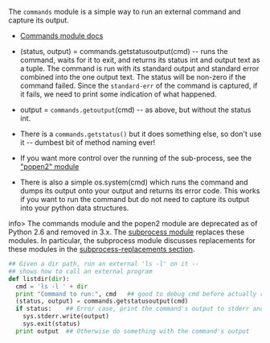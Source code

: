 The `commands` module is a simple way to run an external command and capture its output.

* [Commands module docs](https://docs.python.org/2/library/commands)

* (status, output) = commands.getstatusoutput(cmd) -- runs the command, waits for it to exit, and returns its status int and output text as a tuple. The command is run with its standard output and standard error combined into the one output text. The status will be non-zero if the command failed. Since the `standard-err` of the command is captured, if it fails, we need to print some indication of what happened. 

* output = `commands.getoutput`(cmd) -- as above, but without the status int.

* There is a `commands.getstatus()` but it does something else, so don't use it -- dumbest bit of method naming ever!

* If you want more control over the running of the sub-process, see the ["popen2" module](https://docs.python.org/2/library/popen2.html)

* There is also a simple os.system(cmd) which runs the command and dumps its output onto your output and returns its error code. This works if you want to run the command but do not need to capture its output into your python data structures.

info> The commands module and the popen2 module are deprecated as of Python 2.6 and removed in 3.x. The [subprocess module]( https://developers.google.com/edu/python/docs.python.org/library/subprocess) replaces these modules. In particular, the subprocess module discusses replacements for these modules in the [subprocess-replacements section](https://developers.google.com/edu/python/docs.python.org/library/subprocess.html#subprocess-replacements).
    
```python    
## Given a dir path, run an external 'ls -l' on it --
## shows how to call an external program
def listdir(dir):
  cmd = 'ls -l ' + dir
  print "Command to run:", cmd   ## good to debug cmd before actually running it
  (status, output) = commands.getstatusoutput(cmd)
  if status:    ## Error case, print the command's output to stderr and exit
    sys.stderr.write(output)
    sys.exit(status)
  print output  ## Otherwise do something with the command's output
```
